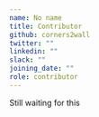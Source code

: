 ```yaml
---
name: No name
title: Contributor
github: corners2wall
twitter: ""
linkedin: ""
slack: ""
joining_date: ""
role: contributor
---
```


Still waiting for this
